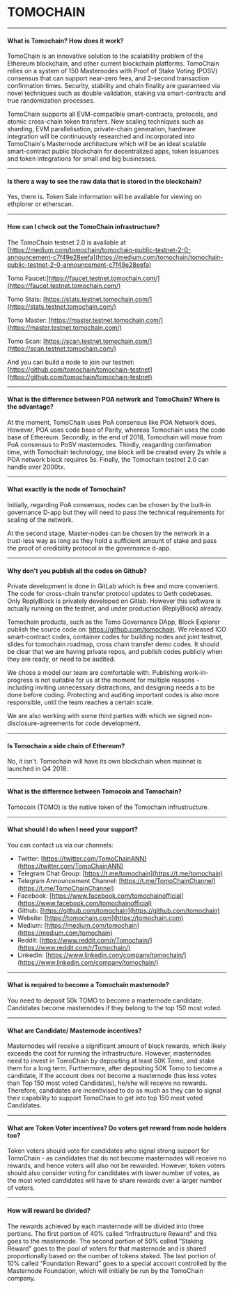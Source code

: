 # TOMOCHAIN
---
#### What is Tomochain? How does it work?
TomoChain is an innovative solution to the scalability problem of the Ethereum blockchain, and other current blockchain platforms. TomoChain relies on a system of 150 Masternodes with Proof of Stake Voting (POSV) consensus that can support near-zero fees, and 2-second transaction confirmation times. Security, stability and chain finality are guaranteed via novel techniques such as double validation, staking via smart-contracts and true randomization processes. 

TomoChain supports all EVM-compatible smart-contracts, protocols, and atomic cross-chain token transfers. New scaling techniques such as sharding, EVM parallelisation, private-chain generation, hardware integration will be continuously researched and incorporated into TomoChain's Masternode architecture which will be an ideal scalable smart-contract public blockchain for decentralized apps, token issuances and token integrations for small and big businesses.

---

#### Is there a way to see the raw data that is stored in the blockchain?
Yes, there is. Token Sale information will be available for viewing on ethplorer or etherscan.

---

#### How can I check out the TomoChain infrastructure?
The TomoChain testnet 2.0 is available at [https://medium.com/tomochain/tomochain-public-testnet-2-0-announcement-c7f49e28eefa](https://medium.com/tomochain/tomochain-public-testnet-2-0-announcement-c7f49e28eefa)

Tomo Faucet:[https://faucet.testnet.tomochain.com/](https://faucet.testnet.tomochain.com/)

Tomo Stats: [https://stats.testnet.tomochain.com/](https://stats.testnet.tomochain.com/)

Tomo Master: [https://master.testnet.tomochain.com/](https://master.testnet.tomochain.com/)

Tomo Scan: [https://scan.testnet.tomochain.com/](https://scan.testnet.tomochain.com/)

And you can build a node to join our testnet: [https://github.com/tomochain/tomochain-testnet](https://github.com/tomochain/tomochain-testnet)

---

#### What is the difference between POA network and TomoChain? Where is the advantage?
At the moment, TomoChain uses PoA consensus like POA Network does. However, POA uses code base of Parity, whereas Tomochain uses the code base of Ethereum. Secondly, in the end of 2018, Tomochain will move from PoA consensus to PoSV masternodes.
Thirdly, reagarding confirmation time, with Tomochain technology, one block will be created every 2s while a POA network block requires 5s. Finally, the Tomochain testnet 2.0 can handle over 2000tx.

---

#### What exactly is the node of Tomochain?
Initially, regarding PoA consensus, nodes can be chosen by the built-in governance D-app but they will need to pass the technical requirements for scaling of the network.

At the second stage, Master-nodes can be chosen by the network in a trust-less way as long as they hold a sufficient amount of stake and pass the proof of credibility protocol in the governance d-app.

---

#### Why don't you publish all the codes on Github?
Private development is done in GitLab which is free and more convenient. The code for cross-chain transfer protocol updates to Geth codebases. Only ReplyBlock is privately developed on Gitlab. However this software is actually running on the testnet, and under production (ReplyBlock) already.

Tomochain products, such as the Tomo Governance DApp, Block Explorer publish the source code on: https://github.com/tomochain. We released ICO smart-contract codes, container codes for building nodes and joint testnet, slides for tomochain roadmap, cross chain transfer demo codes. It should be clear that we are having private repos, and publish codes publicly when they are ready, or need to be audited.

We chose a model our team are comfortable with. Publishing work-in-progress is not suitable for us at the moment for multiple reasons - including inviting unnecessary distractions, and designing needs a to be done before coding. Protecting and auditing important codes is also more responsible, until the team reaches a certain scale.

We are also working with some third parties with which we signed non-disclosure-agreements for code development.

---

#### Is Tomochain a side chain of Ethereum?
No, it isn't. Tomochain will have its own blockchain when mainnet is launched in Q4 2018.

---

#### What is the difference between Tomocoin and Tomochain?

Tomocoin (TOMO) is the native token of the Tomochain infrustructure.

---

#### What should I do when I need your support?
You can contact us via our channels:

- Twitter: [https://twitter.com/TomoChainANN](https://twitter.com/TomoChainANN)
- Telegram Chat Group: [https://t.me/tomochain](https://t.me/tomochain)
- Telegram Announcement Channel: [https://t.me/TomoChainChannel](https://t.me/TomoChainChannel)
- Facebook: [https://www.facebook.com/tomochainofficial](https://www.facebook.com/tomochainofficial)
- Github: [https://github.com/tomochain](https://github.com/tomochain)
- Website: [https://tomochain.com](https://tomochain.com)
- Medium: [https://medium.com/tomochain](https://medium.com/tomochain)
- Reddit: [https://www.reddit.com/r/Tomochain/](https://www.reddit.com/r/Tomochain/)
- LinkedIn: [https://www.linkedin.com/company/tomochain/](https://www.linkedin.com/company/tomochain/)

---

#### What is required to become a Tomochain masternode?
You need to deposit 50k TOMO to become a masternode candidate. Candidates become masternodes if they belong to the top 150 most voted. 
 
---

#### What are Candidate/ Masternode incentives?

Masternodes will receive a significant amount of block rewards, which likely exceeds the cost for running the infrastructure. However, masternodes need to invest in TomoChain by depositing  at least 50K Tomo, and stake them for a long term. Furthermore, after depositing 50K Tomo to become a candidate, if the account does not become a masternode (has less votes than Top  150 most voted  Candidates), he/she will receive no rewards. Therefore, candidates are incentivised to do as much as they can to signal their capability to support TomoChain to get into top 150 most voted Candidates.

---

#### What are Token Voter incentives? Do voters get reward from node holders too?

Token voters should vote for candidates who signal strong support for TomoChain - as candidates that do not become masternodes will receive no rewards, and hence voters will also not be rewarded. However, token voters should also consider voting for candidates with lower number of votes, as the most voted candidates will have to share rewards over a larger number of voters.

---

#### How will reward be divided? 

The rewards achieved by each masternode will be divided into three portions. The first portion of 40% called “Infrastructure Reward” and this goes to the masternode. The second portion of 50% called “Staking Reward” goes to the pool of voters for that masternode and is shared proportionally based on the number of tokens staked. The last portion of 10% called “Foundation Reward” goes to a special account controlled by the Masternode Foundation, which will initially be run by the TomoChain company.
